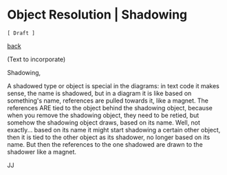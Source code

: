 Object Resolution | Shadowing
=============================

`[ Draft ]`

[back](./)

(Text to incorporate)

Shadowing,
 
A shadowed type or object is special in the diagrams:
in text code it makes sense, the name is shadowed, but in a diagram it is like
based on something's name, references are pulled towards it,
like a magnet.
The references ARE tied to the object behind the shadowing object,
because when you remove the shadowing object, they need to be retied,
but somehow the shadowing object draws, based on its name.
Well, not exactly... based on its name it might start shadowing a certain other
object, then it is tied to the other object as its shadower, no longer
based on its name. But then the references to the one shadowed
are  drawn to the shadower like a magnet.
 
JJ
